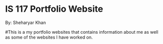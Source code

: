 # IS 117 Portfolio Website
By: Sheharyar Khan

#This is a my portfolio websites that contains information about me as well as some of the websites I have worked on.